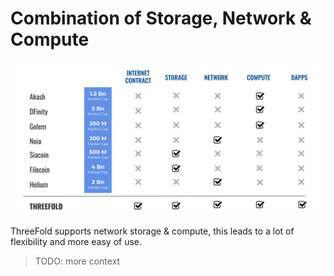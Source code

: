 # Combination of Storage, Network & Compute

![](img/storage_compute_network.jpg)


ThreeFold supports network storage & compute, this leads to a lot of flexibility and more easy of use.


> TODO: more context


